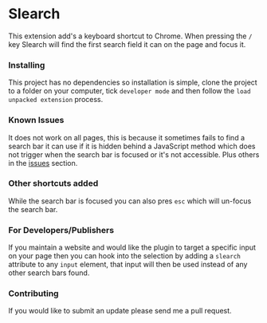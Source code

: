 Slearch
=======

This extension add's a keyboard shortcut to Chrome. When pressing the `/` key Slearch will find the first search field it can on the page and focus it.

### Installing

This project has no dependencies so installation is simple, clone the project to a folder on your computer, tick `developer mode` and then follow the `load unpacked extension` process.

### Known Issues

It does not work on all pages, this is because it sometimes fails to find a search bar it can use if it is hidden behind a JavaScript method which does not trigger when the search bar is focused or it's not accessible. Plus others in the [issues](https://github.com/tim545/slearch-chromeBrowserExtension/issues) section.

### Other shortcuts added

While the search bar is focused you can also pres `esc` which will un-focus the search bar.

### For Developers/Publishers

If you maintain a website and would like the plugin to target a specific input on your page then you can hook into the selection by adding a `slearch` attribute to any `input` element, that input will then be used instead of any other search bars found.

### Contributing

If you would like to submit an update please send me a pull request.